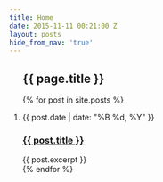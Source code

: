```yaml
---
title: Home
date: 2015-11-11 00:21:00 Z
layout: posts
hide_from_nav: 'true'
---
```


<div id='bump'>
  <section class="article archive">
    <article class="archive-wrap">
      <ol class="post-list">
        <lh><h2><span class="bb">{{ page.title }}</span></h2></lh>
        {% for post in site.posts %}
        <li>
          <div class="deets" itemscope itemtype="http://schema.org/BlogPosting" itemprop="blogPost">
            <p class="date"><time datetime="{{ post.date | date_to_xmlschema }}" itemprop="datePublished">{{ post.date | date: "%B %d, %Y" }}</time></p>
            <h1><a href="{{ post.url }}">{{ post.title }}</a></h1>
            {{ post.excerpt }}
          </div>
        </li>
        {% endfor %}
      </ol>
    </article>
  </section>
</div>
